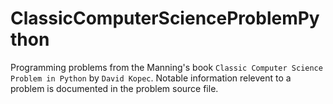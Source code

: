 # ClassicComputerScienceProblemPython

Programming problems from the Manning's book `Classic Computer Science Problem in Python` by `David Kopec`. Notable information relevent to a problem is documented in the problem source file.  